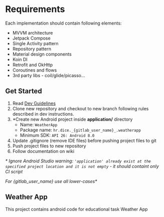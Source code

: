# Requirements

Each implementation should contain following elements:

- MVVM architecture
- Jetpack Compose
- Single Activity pattern
- Repository pattern
- Material design components
- Koin DI
- Retrofit and OkHttp
- Coroutines and flows
- 3rd party libs - coil/glide/picasso...

## Get Started

1. Read [Dev Guidelines](/README-DEV.md)
1. Clone new repository and checkout to new branch following rules described in dev instructions.
1. *Create new Android project inside **application/** directory
   - Name: `WeatherApp`
   - Package name: `hr.dice._{gitlab_user_name}_.weatherapp`
   - Minimum SDK: `API 26: Android 8.0`
1. Update .gitignore (remove IDE files) before pushing project files to git
1. Push project files to new repository
1. Follow documentation on wiki


_\* Ignore Android Studio warning: `'application' already exist at the specified project location and it is not empty` - it should containt only CI script_

_For {gitlab_user_name} use all lower-cases*_

## Weather App

This project contains android code for educational task Weather App
